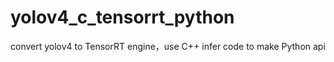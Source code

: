 # yolov4_c_tensorrt_python
convert yolov4 to TensorRT engine，use C++  infer code to make Python  api

